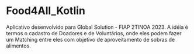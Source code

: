 # Food4All_Kotlin

Aplicativo desenvolvido para Global Solution - FIAP 2TINOA 2023.
A idéia é termos o cadastro de Doadores e de Voluntários, onde eles podem fazer um Matching entre eles com objetivo de aproveitamento de sobras de alimentos.
